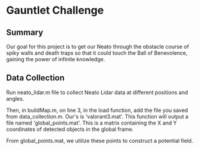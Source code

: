 # Gauntlet Challenge
## Summary
Our goal for this project is to get our Neato through the obstacle course of spiky walls and death traps so that it could touch the Ball of Benevolence, gaining the power of infinite knowledge. 

## Data Collection
Run neato_lidar.m file to collect Neato Lidar data at different
positions and angles. 

Then, in buildMap.m, on line 3, in the load function, add the file
you saved from data_collection.m. Our's is 'valorant3.mat'. This function will output a file named 'global_points.mat'. This is a matrix containing the X and Y coordinates of detected objects in the global frame.

From global_points.mat, we utilize these points to construct a potential field.
